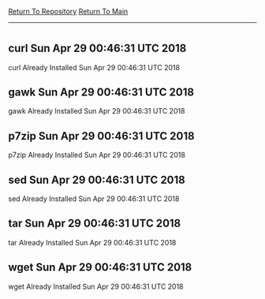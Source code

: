 [Return To Repository](https://github.com/deathbybandaid/piholeparser/)
[Return To Main](https://github.com/deathbybandaid/piholeparser/blob/dev-nomerge/RecentRunLogs/Mainlog.md)
____________________________________
# 
## curl Sun Apr 29 00:46:31 UTC 2018
curl Already Installed Sun Apr 29 00:46:31 UTC 2018
## gawk Sun Apr 29 00:46:31 UTC 2018
gawk Already Installed Sun Apr 29 00:46:31 UTC 2018
## p7zip Sun Apr 29 00:46:31 UTC 2018
p7zip Already Installed Sun Apr 29 00:46:31 UTC 2018
## sed Sun Apr 29 00:46:31 UTC 2018
sed Already Installed Sun Apr 29 00:46:31 UTC 2018
## tar Sun Apr 29 00:46:31 UTC 2018
tar Already Installed Sun Apr 29 00:46:31 UTC 2018
## wget Sun Apr 29 00:46:31 UTC 2018
wget Already Installed Sun Apr 29 00:46:31 UTC 2018
